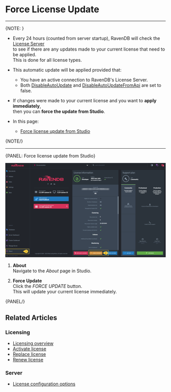 # Force License Update

---

{NOTE: }

* Every 24 hours (counted from server startup), RavenDB will check the [License Server](../../start/licensing/licensing-overview#license-server)  
  to see if there are any updates made to your current license that need to be applied.  
  This is done for all license types.  

* This automatic update will be applied provided that:  
  * You have an active connection to RavenDB's License Server.  
  * Both [DisableAutoUpdate](../../server/configuration/license-configuration#license.disableautoupdate) and [DisableAutoUpdateFromApi](../../server/configuration/license-configuration#license.disableautoupdatefromapi) are set to false.  

* If changes were made to your current license and you want to __apply immediately__,    
  then you can __force the update from Studio__.  

* In this page:
    * [Force license update from Studio](../../start/licensing/force-update#force-license-update-from-studio)

{NOTE/}

---

{PANEL: Force license update from Studio}

![Force Update](images/force-update.png "Force-update")

1. __About__  
   Navigate to the _About_ page in Studio.  

2. __Force Update__  
   Click the _FORCE UPDATE_ button.  
   This will update your current license immediately.  

{PANEL/}

## Related Articles

### Licensing
- [Licensing overview](../../start/licensing/licensing-overview)
- [Activate license](../../start/licensing/activate-license)
- [Replace license](../../start/licensing/replace-license)
- [Renew license](../../start/licensing/renew-license)

### Server
- [License configuration options](../../server/configuration/license-configuration)


